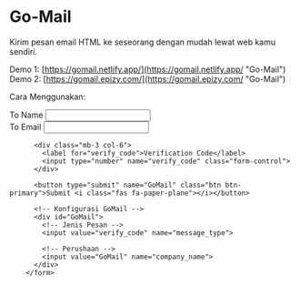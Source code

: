# Go-Mail
Kirim pesan email HTML ke seseorang dengan mudah lewat web kamu sendiri.

Demo 1:
[https://gomail.netlify.app/](https://gomail.netlify.app/ "Go-Mail")
Demo 2:
[https://gomail.epizy.com/](https://gomail.epizy.com/ "Go-Mail")

Cara Menggunakan:
        <form action="http://gomail.epizy.com/mail.php" method="get">
          <div class="mb-3">
            <label for="destination_name">To Name</label>
            <input type="text" name="destination_name" class="form-control">
          </div>
          <div class="mb-3">
            <label for="email_destination">To Email</label>
            <input type="email" name="email_destination" class="form-control">
          </div>
          
          <div class="mb-3 col-6">
            <label for="verify_code">Verification Code</label>
            <input type="number" name="verify_code" class="form-control">
          </div>
      
          <button type="submit" name="GoMail" class="btn btn-primary">Submit <i class="fas fa-paper-plane"></i></button>
       
          <!-- Konfigurasi GoMail -->
          <div id="GoMail">
            <!-- Jenis Pesan -->
            <input value="verify_code" name="message_type">
            
            <!-- Perushaan -->
            <input value="GoMail" name="company_name">
          </div>
        </form>
         